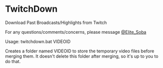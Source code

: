 # TwitchDown
Download Past Broadcasts/Highlights from Twitch

For any questions/comments/concerns, please message [@Elite_Soba](http://twitter.com/Elite_Soba)

Usage: twitchdown.bat VIDEOID

Creates a folder named VIDEOID to store the temporary video files before merging them. It doesn't delete this folder after merging, so it's up to you to do that.